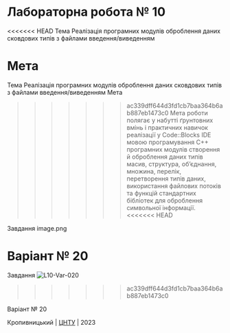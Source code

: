 # Лабораторна робота № 10

<<<<<<< HEAD
Тема 
Реалізація програмних модулів оброблення даних сковдових типів з файлами введення/виведенням

Мета 
=======
Тема
Реалізація програмних модулів оброблення даних сковдових типів з файлами введення/виведенням
Мета
>>>>>>> ac339dff644d3fd1cb7baa364b6ab887eb1473c0
Мета роботи полягає у набутті ґрунтовних вмінь і практичних
навичок реалізації у Code::Blocks IDE мовою програмування С++
програмних модулів створення й оброблення даних типів масив,
структура, об’єднання, множина, перелік, перетворення типів
даних, використання файлових потоків та функцій стандартних
бібліотек для оброблення символьної інформації. 
<<<<<<< HEAD

Завдання image.png

Варіант № 20
=======
Завдання ![L10-Var-020](https://user-images.githubusercontent.com/114793229/235065545-8072cabe-909f-4b2b-a7d8-5f00a0234494.jpg)
>>>>>>> ac339dff644d3fd1cb7baa364b6ab887eb1473c0


Варіант № 20


Кропивницький | <a href="http://www.kntu.kr.ua/">ЦНТУ</a> | 2023
